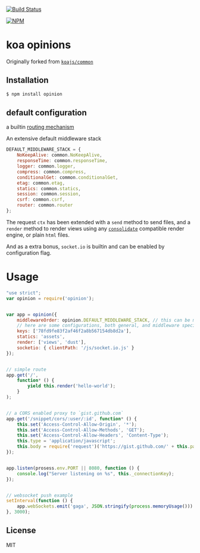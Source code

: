 [![Build Status](https://travis-ci.org/TheNodeILs/opinion.png?branch=master "Build Status")](https://travis-ci.org/TheNodeILs/opinion) 

[![NPM](https://nodei.co/npm/opinion.png)](https://nodei.co/npm/opinion/) 

# koa opinions

Originally forked from [`koajs/common`](https://github.com/koajs/common) 


## Installation

```js
$ npm install opinion
```

## default configuration

  a builtin [routing mechanism](https://github.com/alexmingoia/koa-router)

An extensive default middleware stack
```js
DEFAULT_MIDDLEWARE_STACK = {
    NoKeepAlive: common.NoKeepAlive,
    responseTime: common.responseTime,
    logger: common.logger,
    compress: common.compress,
    conditionalGet: common.conditionalGet,
    etag: common.etag,
    statics: common.statics,
    session: common.session,
    csrf: common.csrf,
    router: common.router
};
```
The request `ctx` has been extended with a `send` method to send files, and a `render` method to render views using any [`consolidate`](https://github.com/visionmedia/consolidate.js) compatible render engine, or plain `html` files.  

And as a extra bonus, `socket.io` is builtin and can be enabled by configuration flag.

# Usage

```js
"use strict";
var opinion = require('opinion');


var app = opinion({
    middlewareOrder: opinion.DEFAULT_MIDDLEWARE_STACK, // this can be manipulated
    // here are some configurations, both general, and middleware specific (by name)
    keys: ['78fd9fe83f2af46f2a8b567154db8d2a'],
    statics: 'assets',
    render: ['views', 'dust'],
    socketio: { clientPath: '/js/socket.io.js' }
});


// simple route
app.get('/',
    function* () {
        yield this.render('hello-world');
    }
);


// a CORS enabled proxy to `gist.github.com`
app.get('/snippet/cors/:user/:id', function* () {
    this.set('Access-Control-Allow-Origin', '*');
    this.set('Access-Control-Allow-Methods', 'GET');
    this.set('Access-Control-Allow-Headers', 'Content-Type');
    this.type = 'application/javascript';
    this.body = require('request')('https://gist.github.com/' + this.params.user + '/' + this.params.id + '/raw');
});


app.listen(prosess.env.PORT || 8080, function () {
    console.log("Server listening on %s", this._connectionKey);
});


// websocket push example
setInterval(function () {
    app.webSockets.emit('gaga', JSON.stringify(process.memoryUsage()))
}, 3000);
```


## License

  MIT

